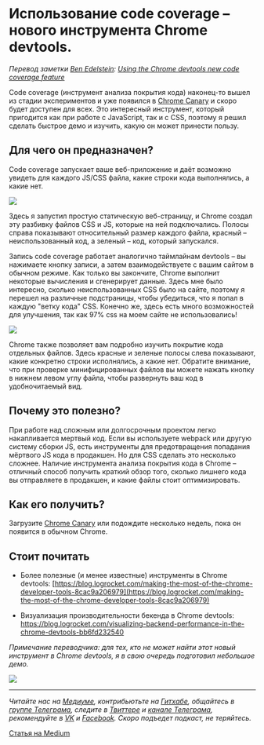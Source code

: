 # Использование code coverage – нового инструмента Chrome devtools.

*Перевод заметки [Ben Edelstein](https://blog.logrocket.com/@edelstein): [Using the Chrome devtools new code coverage feature](https://blog.logrocket.com/using-the-chrome-devtools-new-code-coverage-feature-ca96c3dddcaf)*

Code coverage (инструмент анализа покрытия кода) наконец-то вышел из стадии экспериментов и уже появился в [Chrome Canary](https://www.google.com/chrome/browser/canary.html) и скоро будет доступен для всех. Это интересный инструмент, который пригодится как при работе с JavaScript, так и с CSS, поэтому я решил сделать быстрое демо и изучить, какую он может принести пользу.

## Для чего он предназначен?
Code coverage запускает ваше веб-приложение и даёт возможно увидеть для каждого JS/CSS файла, какие строки кода выполнялись, а какие нет.

![](https://cdn-images-1.medium.com/max/800/1*gD8lX40PSemDOZgvT695Mg.png)

Здесь я запустил простую статическую веб-страницу, и Chrome создал эту разбивку файлов CSS и JS, которые на ней подключались. Полосы справа показывают относительный размер каждого файла, красный – неиспользованный код, а зеленый – код, который запускался.

Запись code coverage работает аналогично таймлайнам devtools – вы нажимаете кнопку записи, а затем взаимодействуете с вашим сайтом в обычном режиме. Как только вы закончите, Chrome выполнит некоторые вычисления и сгенерирует данные. Здесь мне было интересно, сколько неиспользованных CSS было на сайте, поэтому я перешел на различные подстраницы, чтобы убедиться, что я попал в каждую "ветку кода" CSS. Конечно же, здесь есть много возможностей для улучшения, так как 97% css на моем сайте не использовались!

![](https://cdn-images-1.medium.com/max/800/1*1SUTeKlhRee3MyKdxkUGtQ.png)

Chrome также позволяет вам подробно изучить покрытие кода отдельных файлов. Здесь красные и зеленые полосы слева показывают, какие конкретно строки исполнялись, а какие нет. Обратите внимание, что при проверке минифицированных файлов вы можете нажать кнопку в нижнем левом углу файла, чтобы развернуть ваш код в удобночитаемый вид.

## Почему это полезно?
При работе над сложным или долгосрочным проектом легко накапливается мертвый код. Если вы используете webpack или другую систему сборки JS, есть инструменты для предотвращения попадания мёртвого JS кода в продакшен. Но для CSS сделать это несколько сложнее. Наличие инструмента анализа покрытия кода в Chrome – отличный способ получить краткий обзор того, сколько лишнего кода вы отправляете в продакшен, и какие файлы стоит оптимизировать.

## Как его получить?
Загрузите [Chrome Canary](https://www.google.com/chrome/browser/canary.html) или подождите несколько недель, пока он появится в обычном Chrome.

## Стоит почитать
- Более полезные (и менее известные) инструменты в Chrome devtools: [https://blog.logrocket.com/making-the-most-of-the-chrome-developer-tools-8cac9a206979](https://blog.logrocket.com/making-the-most-of-the-chrome-developer-tools-8cac9a206979)

- Визуализация производительности бекенда в Chrome devtools: https://blog.logrocket.com/visualizing-backend-performance-in-the-chrome-devtools-bb6fd232540

*Примечание переводчика: для тех, кто не может найти этот новый инструмент в Chrome devtools, я в свою очередь подготовил небольшое демо.*

![](https://cdn-images-1.medium.com/max/1440/1*Sh5v8Fsi21CTzuQ3eHRg4A.gif)

- - - -

*Читайте нас на [Медиуме](https://medium.com/devschacht), контрибьютьте на [Гитхабе](https://github.com/devSchacht), общайтесь в [группе Телеграма](https://t.me/devSchacht), следите в [Твиттере](https://twitter.com/DevSchacht) и [канале Телеграма](https://t.me/devSchachtChannel), рекомендуйте в [VK](https://vk.com/devschacht) и [Facebook](https://www.facebook.com/devSchacht). Скоро подъедет подкаст, не теряйтесь.*

[Статья на Medium](https://medium.com/devschacht/using-the-chrome-devtools-new-code-coverage-feature-6535bc26c97b)
